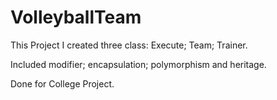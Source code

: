 # VolleyballTeam

This Project I created three class: Execute; Team; Trainer.

Included modifier; encapsulation; polymorphism and heritage.

Done for College Project.


